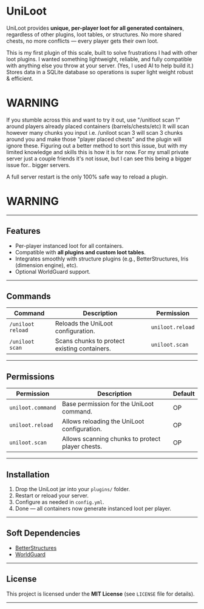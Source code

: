 # UniLoot

UniLoot provides **unique, per-player loot for all generated containers**, regardless of other plugins, loot tables, or structures. No more shared chests, no more conflicts — every player gets their own loot.

This is my first plugin of this scale, built to solve frustrations I had with other loot plugins. I wanted something lightweight, reliable, and fully compatible with anything else you throw at your server. (Yes, I used AI to help build it.)
Stores data in a SQLite database so operations is super light weight robust & efficient.

# WARNING 

If you stumble across this and want to try it out, use "/unitloot scan 1" around players already placed containers (barrels/chests/etc)
It will scan however many chunks you input i.e. /uniloot scan 3 will scan 3 chunks around you and make those "player placed chests" and the plugin will ignore these.
Figuring out a better method to sort this issue, but with my limited knowledge and skills this is how it is for now.
For my small private server just a couple friends it's not issue, but I can see this being a bigger issue for.. bigger servers.

 A full server restart is the only 100% safe way to reload a plugin.

# WARNING

---

## Features
- Per-player instanced loot for all containers.
- Compatible with **all plugins and custom loot tables**.
- Integrates smoothly with structure plugins (e.g., BetterStructures, Iris (dimension engine), etc).
- Optional WorldGuard support.

---

## Commands
| Command       | Description                               | Permission        |
|---------------|-------------------------------------------|-------------------|
| `/uniloot reload` | Reloads the UniLoot configuration.       | `uniloot.reload` |
| `/uniloot scan`   | Scans chunks to protect existing containers. | `uniloot.scan`   |

---

## Permissions
| Permission        | Description                                      | Default |
|-------------------|--------------------------------------------------|---------|
| `uniloot.command` | Base permission for the UniLoot command.         | OP      |
| `uniloot.reload`  | Allows reloading the UniLoot configuration.      | OP      |
| `uniloot.scan`    | Allows scanning chunks to protect player chests. | OP      |

---

## Installation
1. Drop the UniLoot jar into your `plugins/` folder.  
2. Restart or reload your server.  
3. Configure as needed in `config.yml`.  
4. Done — all containers now generate instanced loot per player.

---

## Soft Dependencies
- [BetterStructures](https://www.spigotmc.org/resources/betterstructures.103241/)  
- [WorldGuard](https://enginehub.org/worldguard)  

---

## License
This project is licensed under the **MIT License** (see `LICENSE` file for details).

---


